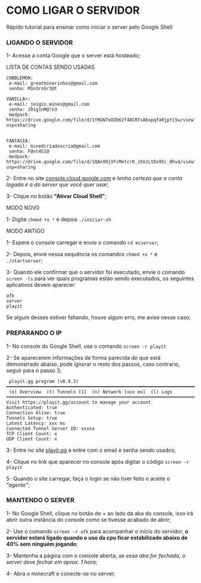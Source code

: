 # COMO LIGAR O SERVIDOR

Rápido tutorial para ensinar como iniciar o server pelo Google Shell

### LIGANDO O SERVIDOR

1- Acesse a conta Google que o server está hosteado;

LISTA DE CONTAS SENDO USADAS
```
COBBLEMON:
 e-mail: greatminerinhos@gmail.com 
 senha: M1n3rsGr3@t

VANILLA+:
 e-mail: joigin.mines@gmail.com
 senha: J01g1nM@!n3
 modpack: https://drive.google.com/file/d/1YRGN7oOZb62f48CRTsA6xpqfaRjpYi5w/view?usp=sharing


FANTASIA:
 e-mail: minedcriadoscria@gmail.com
 senha: F@nt4S1@
 modpack: https://drive.google.com/file/d/1QAn99jVFcMetcr0_zhVzLtDs9Sc_8hvd/view?usp=sharing
```

2- Entre no site [console.cloud.google.com](https://console.cloud.google.com/) e *tenha certeza que a conta logada é a do server que você quer usar*;

3- Clique no botão **"Ativar Cloud Shell"**;

MODO NOVO

1- Digite `chmod +x *` e depois `./iniciar.sh`

MODO ANTIGO

1- Espere o console carregar e envie o comando `cd mcserver`;

2- Depois, envie nessa sequência os comandos `chmod +x *` e `./startserver`;

3- Quando ele confirmar que o servidor foi executado, envie o comando `screen -ls` para ver quais programas estão sendo executados, os seguintes aplicativos devem aparecer:
```
afk
server
playit
```
Se algum desses estiver faltando, houve algum erro, me avise nesse caso;

### PREPARANDO O IP

1- No console do Google Shell, use o comando `screen -r playit`

2- Se aparecerem informações de forma parecida do que está demonstrado abaixo, pode ignorar o resto dos passos, caso contrario, seguir para o passo 3; 
```
 playit.gg program (v0.9.3)                                                                                                                                                                                                                 
━━━━━━━━━━━━━━━━━━━━━━━━━━━━━━━━━━━━━━━━━━━━━━━━━━━━━━━━━━━━━━━━━━━━━━━━━━━━
 (o) Overview  (t) Tunnels [1]  (n) Network [xxx ms]  (l) Logs                                                                                                                                                                                
════════════════════════════════════════════════════════════════════════════
Visit https://playit.gg/account to manage your account
Authenticated: true
Connection Alive: true
Tunnels Setup: true
Latest Latency: xxx ms
Connected Tunnel Server ID: xxxxx
TCP Client Count: x
UDP Client Count: x 
```
3- Entre no site [playit.gg](https://playit.gg/account/) e entre com o email e senha sendo usados;

4- Clique no link que aparecer no console após digitar o código `screen -r playit`

5- Quando o site carregar, faça o login se não tiver feito e aceite o *"agente"*;

### MANTENDO O SERVER

1- No Google Shell, clique no botão de + ao lado da aba do console, isso irá abrir outra instância do console como se tivesse acabado de abrir;

2- Use o comando `screen -r afk` para acompanhar o início do servidor, **o servidor estará ligado quando o uso da cpu ficar estabilizado abaixo de 40% sem ninguém jogando**;

3- Mantenha a página com o console aberta, *se essa aba for fechada, o server deve fechar em aprox. 1 hora*;

4- Abra o minecraft e conecte-se no server;
